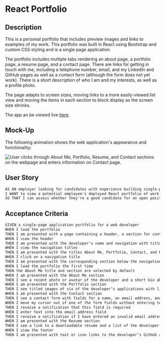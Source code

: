 # React Portfolio

## Description

This is a personal portfolio that includes preview images and links to examples of my work. This portfolio was built in React using Bootstrap and custom CSS styling and is a single page application.

The portfolio includes multiple tabs rendering an about page, a portfolio page, a resume page, and a contact page. There are links for getting in touch with me, including a telephone number, email, and my LinkedIn and GitHub pages as well as a contact form (although the form does not yet work). There is a short description of who I am and my interests, as well as a profile photo. 

The page adapts to screen sizes, moving links to a more easily-viewed list view and moving the items in each section to block display as the screen size shrinks.

The app an be viewed live [here](https://aurumbright.github.io/portfolio-new/).

## Mock-Up

The following animation shows the web application's appearance and functionality:

![User clicks through About Me, Portfolio, Resume, and Contact sections on the webpage and enters information on Contact page.](./Assets/react-portfolio.gif)

## User Story

```md
AS AN employer looking for candidates with experience building single-page applications
I WANT to view a potential employee's deployed React portfolio of work samples
SO THAT I can assess whether they're a good candidate for an open position
```

## Acceptance Criteria

```md
GIVEN a single-page application portfolio for a web developer
WHEN I load the portfolio
THEN I am presented with a page containing a header, a section for content, and a footer
WHEN I view the header
THEN I am presented with the developer's name and navigation with titles corresponding to different sections of the portfolio
WHEN I view the navigation titles
THEN I am presented with the titles About Me, Portfolio, Contact, and Resume, and the title corresponding to the current section is highlighted
WHEN I click on a navigation title
THEN I am presented with the corresponding section below the navigation without the page reloading and that title is highlighted
WHEN I load the portfolio the first time
THEN the About Me title and section are selected by default
WHEN I am presented with the About Me section
THEN I see a recent photo or avatar of the developer and a short bio about them
WHEN I am presented with the Portfolio section
THEN I see titled images of six of the developer’s applications with links to both the deployed applications and the corresponding GitHub repositories
WHEN I am presented with the Contact section
THEN I see a contact form with fields for a name, an email address, and a message
WHEN I move my cursor out of one of the form fields without entering text
THEN I receive a notification that this field is required
WHEN I enter text into the email address field
THEN I receive a notification if I have entered an invalid email address
WHEN I am presented with the Resume section
THEN I see a link to a downloadable resume and a list of the developer’s proficiencies
WHEN I view the footer
THEN I am presented with text or icon links to the developer’s GitHub and LinkedIn profiles, and their profile on a third platform (Stack Overflow, Twitter)
```


